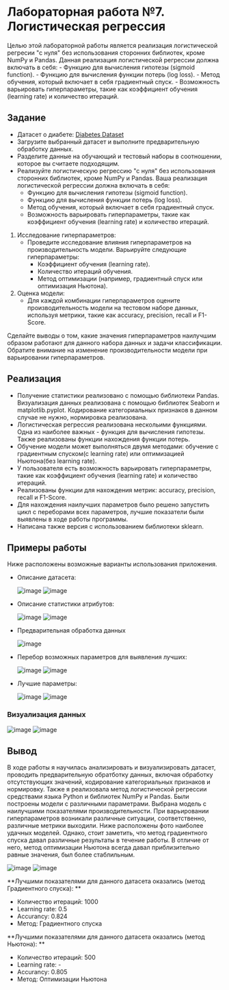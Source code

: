 # Лабораторная работа №7. Логистическая регрессия

Целью этой лабораторной работы является реализация логистической регресии "с нуля" без использования сторонних библиотек, кроме NumPy и Pandas. Данная реализация логистической регрессии должна включать в себя:
    - Функцию для вычисления гипотезы (sigmoid function).
    - Функцию для вычисления функции потерь (log loss).
    - Метод обучения, который включает в себя градиентный спуск.
    - Возможность варьировать гиперпараметры, такие как коэффициент обучения (learning rate) и количество итераций.

## Задание
- Датасет о диабете: [Diabetes Dataset](https://www.kaggle.com/uciml/pima-indians-diabetes-database)
- Загрузите выбранный датасет и выполните предварительную обработку данных.
- Разделите данные на обучающий и тестовый наборы в соотношении, которое вы считаете подходящим.
- Реализуйте логистическую регрессию "с нуля" без использования сторонних библиотек, кроме NumPy и Pandas. Ваша реализация логистической регрессии должна включать в себя:
    - Функцию для вычисления гипотезы (sigmoid function).
    - Функцию для вычисления функции потерь (log loss).
    - Метод обучения, который включает в себя градиентный спуск.
    - Возможность варьировать гиперпараметры, такие как коэффициент обучения (learning rate) и количество итераций.
1. Исследование гиперпараметров:
    - Проведите исследование влияния гиперпараметров на производительность модели. Варьируйте следующие гиперпараметры:
        - Коэффициент обучения (learning rate).
        - Количество итераций обучения.
        - Метод оптимизации (например, градиентный спуск или оптимизация Ньютона).
2. Оценка модели:
    - Для каждой комбинации гиперпараметров оцените производительность модели на тестовом наборе данных, используя метрики, такие как accuracy, precision, recall и F1-Score.

Сделайте выводы о том, какие значения гиперпараметров наилучшим образом работают для данного набора данных и задачи классификации. Обратите внимание на изменение производительности модели при варьировании гиперпараметров.

## Реализация
- Получение статистики реализовано с помощью библиотеки Pandas. Визуализация данных реализована с помощью библиотек Seaborn и matplotlib.pyplot. Кодирование категориальных признаков в данном случае не нужно, нормировка реализована.
- Логистическая регрессия реализована нескольими функциями. Одна из наиболее важных - функция для вычисления гипотезы. Также реализованы функции нахождения функции потерь.
- Обучение модели может выполняться двумя методами: обучение с градиентным спуском(с learning rate) или оптимизацией Ньютона(без learning rate). 
- У пользователя есть возможность варьировать гиперпараметры, такие как коэффициент обучения (learning rate) и количество итераций.
- Реализованы функции для нахождения метрик: accuracy, precision, recall и F1-Score.
- Для нахождения наилучших параметров было решено запустить цикл с переборами всех параметров, лучшие показатели были выявлены в ходе работы программы.
- Написана также версия с использованием библиотеки sklearn.

## Примеры работы

Ниже расположены возможные варианты использования приложения.

- Описание датасета:

  ![image](https://github.com/ITSamantha/Artificial_Intelligence_Systems/assets/100091168/153adc0f-918c-448d-8f07-0de9a73db557)
  ![image](https://github.com/ITSamantha/Artificial_Intelligence_Systems/assets/100091168/cdc0044b-fd2b-4bd5-9d66-b939c4118dc3)

- Описание статистики атрибутов:

  ![image](https://github.com/ITSamantha/Artificial_Intelligence_Systems/assets/100091168/b7c4892b-d139-414a-86c7-c92f46934c9f)
  ![image](https://github.com/ITSamantha/Artificial_Intelligence_Systems/assets/100091168/0ebea341-ec1d-4cd1-9a84-c6c0d6e7aca1)

- Предварительная обработка данных

  ![image](https://github.com/ITSamantha/Artificial_Intelligence_Systems/assets/100091168/a8142168-5c6b-4e6a-bcfa-b797491fb140)

- Перебор возможных параметров для выявления лучших:
  
  ![image](https://github.com/ITSamantha/Artificial_Intelligence_Systems/assets/100091168/6ad33ffa-6364-42b2-a325-5e3f84296f29)
  ![image](https://github.com/ITSamantha/Artificial_Intelligence_Systems/assets/100091168/208bad0d-b2d3-4b31-b8a7-47b3cf0da9de)

- Лучшие параметры:

  ![image](https://github.com/ITSamantha/Artificial_Intelligence_Systems/assets/100091168/ba6ff719-f743-4afe-b924-50b9411df60d)
  ![image](https://github.com/ITSamantha/Artificial_Intelligence_Systems/assets/100091168/d7edbace-7d54-4529-9f91-96f09a19528c)

### Визуализация данных

  ![image](https://github.com/ITSamantha/Artificial_Intelligence_Systems/assets/100091168/9046f47b-c6a9-4964-b0e8-b34868425773)
  ![image](https://github.com/ITSamantha/Artificial_Intelligence_Systems/assets/100091168/42be7981-d0fa-4fef-9776-86a402b41920)

## Вывод
В ходе работы я научилась анализировать и визуализировать датасет, проводить предварительную обратботку данных, включая обработку отсутствующих значений, кодирование категориальных признаков и нормировку. Также я реализовала метод логистической регрессии средствами языка Python и библиотек NumPy и Pandas. Были построены модели с различными параметрами. Выбрана модель с наилучшими показателями производительности. При варьировании гиперпараметров возникали различные ситуации, соответственно, различные метрики выходили. Ниже расположены фото наиболее удачных моделей. Однако, стоит заметить, что метод градиентного спуска давал различные результаты в течение работы. В отличие от него, метод оптимизации Ньютона всегда давал приблизительно равные значения, был более стаблильным.

![image](https://github.com/ITSamantha/Artificial_Intelligence_Systems/assets/100091168/9b2e5384-eadf-4b0d-bc0a-a19c74823bc7)
![image](https://github.com/ITSamantha/Artificial_Intelligence_Systems/assets/100091168/89e938d4-2e94-4ea2-b062-e4fe80012b3a)


**Лучшими показателями для данного датасета оказались (метод Градиентного спуска): **
- Количество итераций: 1000
- Learning rate: 0.5
- Accurancy: 0.824
- Метод: Градиентного спуска

**Лучшими показателями для данного датасета оказались (метод Ньютона): **
- Количество итераций: 500
- Learning rate: -
- Accurancy: 0.805
- Метод: Оптимизации Ньютона
